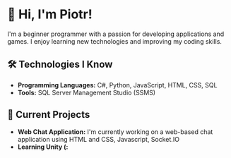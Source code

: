 
# 👋 Hi, I'm Piotr!
I'm a beginner programmer with a passion for developing applications and games. I enjoy learning new technologies and improving my coding skills.

## 🛠️ Technologies I Know
- **Programming Languages:** C#, Python, JavaScript, HTML, CSS, SQL
- **Tools:** SQL Server Management Studio (SSMS)

## 🚀 Current Projects
- **Web Chat Application:** I'm currently working on a web-based chat application using HTML and CSS, Javascript, Socket.IO
- **Learning Unity (:**
